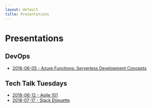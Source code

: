 ```yaml
---
layout: default
title: Presentations
---
```

# Presentations

## DevOps

* [2018-06-05 - Azure Functions: Serverless Development Concepts](presentations/2018-06-05-Lansing-DevOps-Meetup.html)

## Tech Talk Tuesdays

* [2018-06-12 - Agile 101](presentations/2018-06-12-TechTalkTuesday-Agile101.html)
* [2018-07-17 - Slack Etiquette](presentations/2018-07-17-TechTalkTuesday-SlackEtiquette.html)